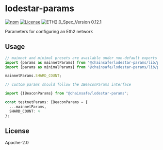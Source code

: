 # lodestar-params

[![npm](https://img.shields.io/npm/v/@chainsafe/lodestar-types)](https://www.npmjs.com/package/@chainsafe/lodestar-types)
[![License](https://img.shields.io/badge/License-Apache%202.0-blue.svg)](https://opensource.org/licenses/Apache-2.0)
![ETH2.0_Spec_Version 0.12.1](https://img.shields.io/badge/ETH2.0_Spec_Version-0.12.1-2e86c1.svg)


Parameters for configuring an Eth2 network

## Usage

```typescript
// mainnet and minimal presets are available under non-default exports
import {params as mainnetParams} from "@chainsafe/lodestar-params/lib/presets/mainnet";
import {params as minimalParams} from "@chainsafe/lodestar-params/lib/presets/mainnet";

mainnetParams.SHARD_COUNT;

// custom params should follow the IBeaconParams interface

import {IBeaconParams} from "@chainsafe/lodestar-params";

const testnetParams: IBeaconParams = {
  ...mainnetParams,
  SHARD_COUNT: 4
};
```

## License

Apache-2.0
